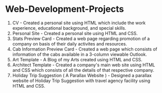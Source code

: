 # Web-Development-Projects


1. CV - Created a personal site using HTML which include the work experience, educational background, and special skills. 
2. Personal Site - Created a personal site using HTML and CSS.
3. Stats Preview Card - Created a web page regarding promotion of a company on basis of their daily activites and resources.
4. Cab Information Preview Card - Created a web page which consists of information of the cabs available in a 3-column viewable Outlook.
5. Art Template - A Blog of my Arts created using HTML and CSS.
6. Architect Template - Created a company's main web site using HTML and CSS which consists of all the details of that respective company. 
7. Holiday Trip Suggestion ( A Parallax Website ) - Designed a  parallax website of Holiday Trip Suggestion with travel agency facility using HTML and CSS.
